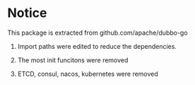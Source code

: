 # Notice

This package is extracted from github.com/apache/dubbo-go

1. Import paths were edited to reduce the dependencies.

2. The most init funcitons were removed

3. ETCD, consul, nacos, kubernetes were removed

